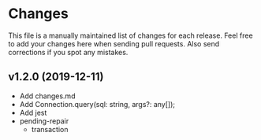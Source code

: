 # Changes

This file is a manually maintained list of changes for each release. Feel free
to add your changes here when sending pull requests. Also send corrections if
you spot any mistakes.

## v1.2.0 (2019-12-11)

* Add changes.md
* Add Connection.query(sql: string, args?: any[]);
* Add jest 
* pending-repair
  * transaction
